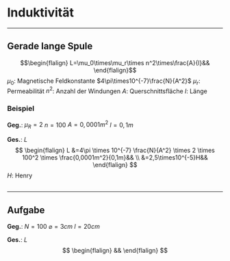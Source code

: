 # Induktivität
___
## Gerade lange Spule
$$\begin{flalign}
L=\mu_0\times\mu_r\times n^2\times\frac{A}{l}&&
\end{flalign}$$
$\mu_0$: Magnetische Feldkonstante $4\pi\times10^{-7}\frac{N}{A^2}$
$\mu_r$: Permeabilität
$n^2$: Anzahl der Windungen
$A$: Querschnittsfläche
$l$: Länge
### Beispiel
**Geg.**:
$\mu_R=2$
$n=100$
$A=0,0001m^2$
$l=0,1m$

**Ges.**: $L$
$$
\begin{flalign}
L &=4\pi \times 10^{-7} \frac{N}{A^2} \times 2 \times 100^2 \times \frac{0,0001m^2}{0,1m}&& \\
 &=2,5\times10^{-5}H&&
\end{flalign}
$$
$H$: Henry
##
___
## Aufgabe
**Geg.**:
$N=100$
$\varnothing = 3cm$
$l=20cm$

**Ges.**: $L$
$$
\begin{flalign}
&&
\end{flalign}
$$